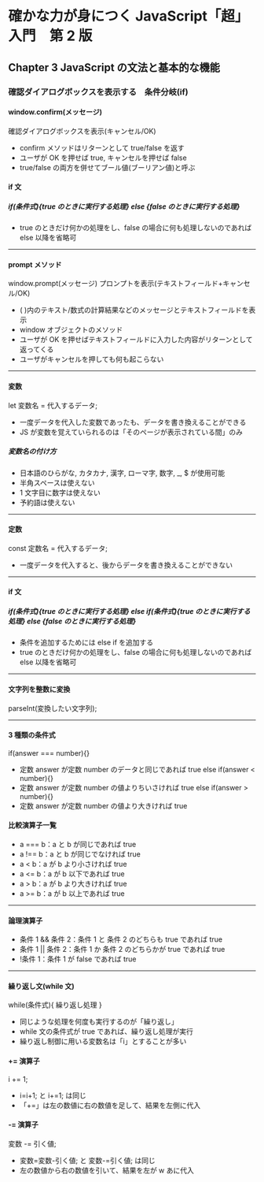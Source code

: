 # 確かな力が身につく JavaScript「超」入門　第 2 版

## Chapter 3 JavaScript の文法と基本的な機能

### 確認ダイアログボックスを表示する　条件分岐(if)

#### window.confirm(メッセージ)

確認ダイアログボックスを表示(キャンセル/OK)

- confirm メソッドはリターンとして true/false を返す
- ユーザが OK を押せば true, キャンセルを押せば false
- true/false の両方を併せてブール値(ブーリアン値)と呼ぶ

#### if 文

##### if(条件式){true のときに実行する処理} else {false のときに実行する処理}

- true のときだけ何かの処理をし、false の場合に何も処理しないのであれば else 以降を省略可

---

#### prompt メソッド

window.prompt(メッセージ)
プロンプトを表示(テキストフィールド+キャンセル/OK)

- ( )内のテキスト/数式の計算結果などのメッセージとテキストフィールドを表示
- window オブジェクトのメソッド
- ユーザが OK を押せばテキストフィールドに入力した内容がリターンとして返ってくる
- ユーザがキャンセルを押しても何も起こらない

---

#### 変数

let 変数名 = 代入するデータ;

- 一度データを代入した変数であったも、データを書き換えることができる
- JS が変数を覚えていられるのは「そのページが表示されている間」のみ

##### 変数名の付け方

- 日本語のひらがな, カタカナ, 漢字, ローマ字, 数字, \_, $ が使用可能
- 半角スペースは使えない
- 1 文字目に数字は使えない
- 予約語は使えない

---

#### 定数

const 定数名 = 代入するデータ;

- 一度データを代入すると、後からデータを書き換えることができない

---

#### if 文

##### if(条件式){true のときに実行する処理} else if(条件式){true のときに実行する処理} else {false のときに実行する処理}

- 条件を追加するためには else if を追加する
- true のときだけ何かの処理をし、false の場合に何も処理しないのであれば else 以降を省略可

---

#### 文字列を整数に変換

parseInt(変換したい文字列);

---

#### 3 種類の条件式

if(answer === number){}

- 定数 answer が定数 number のデータと同じであれば true
  else if(answer < number){}
- 定数 answer が定数 number の値よりちいさければ true
  else if(answer > number){}
- 定数 answer が定数 number の値より大きければ true

#### 比較演算子一覧

- a === b：a と b が同じであれば true
- a !== b：a と b が同じでなければ true
- a < b：a が b より小さければ true
- a <= b：a が b 以下であれば true
- a > b：a が b より大きければ true
- a >= b：a が b 以上であれば true

---

#### 論理演算子

- 条件 1 && 条件 2：条件 1 と 条件 2 のどちらも true であれば true
- 条件 1 || 条件 2：条件 1 か 条件 2 のどちらかが true であれば true
- !条件 1：条件 1 が false であれば true

---

#### 繰り返し文(while 文)

while(条件式){ 繰り返し処理 }

- 同じような処理を何度も実行するのが「繰り返し」
- while 文の条件式が true であれば、繰り返し処理が実行
- 繰り返し制御に用いる変数名は「i」とすることが多い

#### += 演算子

i += 1;

- i=i+1; と i+=1; は同じ
- 「+=」は左の数値に右の数値を足して、結果を左側に代入

#### -= 演算子

変数 -= 引く値;

- 変数=変数-引く値; と 変数-=引く値; は同じ
- 左の数値から右の数値を引いて、結果を左が w あに代入
